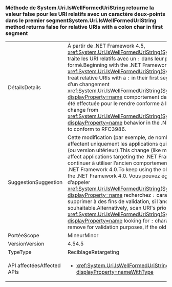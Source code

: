 ### <a name="systemuriiswellformeduristring-method-returns-false-for-relative-uris-with-a-colon-char-in-first-segment"></a><span data-ttu-id="ab045-101">Méthode de System.Uri.IsWellFormedUriString retourne la valeur false pour les URI relatifs avec un caractère deux-points dans le premier segment</span><span class="sxs-lookup"><span data-stu-id="ab045-101">System.Uri.IsWellFormedUriString method returns false for relative URIs with a colon char in first segment</span></span>

|   |   |
|---|---|
|<span data-ttu-id="ab045-102">Détails</span><span class="sxs-lookup"><span data-stu-id="ab045-102">Details</span></span>|<span data-ttu-id="ab045-103">À partir de .NET Framework 4.5, <xref:System.Uri.IsWellFormedUriString(System.String,System.UriKind)> traite les URI relatifs avec un <code>:</code> dans leur premier segment pas bien formé.</span><span class="sxs-lookup"><span data-stu-id="ab045-103">Beginning with the .NET Framework 4.5, <xref:System.Uri.IsWellFormedUriString(System.String,System.UriKind)> will treat relative URIs with a <code>:</code> in their first segment as not well formed.</span></span> <span data-ttu-id="ab045-104">Il s’agit d’un changement <xref:System.Uri.IsWellFormedUriString(System.String,System.UriKind)?displayProperty=name> comportement dans le .NET Framework 4.0 qui a été effectuée pour le rendre conforme à la norme RFC 3986.</span><span class="sxs-lookup"><span data-stu-id="ab045-104">This is a change from <xref:System.Uri.IsWellFormedUriString(System.String,System.UriKind)?displayProperty=name> behavior in the .NET Framework 4.0 that was made to conform to RFC3986.</span></span>|
|<span data-ttu-id="ab045-105">Suggestion</span><span class="sxs-lookup"><span data-stu-id="ab045-105">Suggestion</span></span>|<span data-ttu-id="ab045-106">Cette modification (par exemple, de nombreuses autres modifications URI) affectent uniquement les applications qui ciblent le .NET Framework 4.5 (ou version ultérieur).</span><span class="sxs-lookup"><span data-stu-id="ab045-106">This change (like many other URI changes) will only affect applications targeting the .NET Framework 4.5 (or later).</span></span> <span data-ttu-id="ab045-107">Pour continuer à utiliser l’ancien comportement, cibler l’application par rapport à .NET Framework 4.0.</span><span class="sxs-lookup"><span data-stu-id="ab045-107">To keep using the old behavior, target the app against the .NET Framework 4.0.</span></span> <span data-ttu-id="ab045-108">Vous pouvez également analyser l’URI avant d’appeler <xref:System.Uri.IsWellFormedUriString(System.String,System.UriKind)?displayProperty=name> recherchez <code>:</code> caractères que vous pouvez supprimer à des fins de validation, si l’ancien comportement est souhaitable.</span><span class="sxs-lookup"><span data-stu-id="ab045-108">Alternatively, scan URI's prior to calling <xref:System.Uri.IsWellFormedUriString(System.String,System.UriKind)?displayProperty=name> looking for <code>:</code> characters that you may want to remove for validation purposes, if the old behavior is desirable.</span></span>|
|<span data-ttu-id="ab045-109">Portée</span><span class="sxs-lookup"><span data-stu-id="ab045-109">Scope</span></span>|<span data-ttu-id="ab045-110">Mineur</span><span class="sxs-lookup"><span data-stu-id="ab045-110">Minor</span></span>|
|<span data-ttu-id="ab045-111">Version</span><span class="sxs-lookup"><span data-stu-id="ab045-111">Version</span></span>|<span data-ttu-id="ab045-112">4.5</span><span class="sxs-lookup"><span data-stu-id="ab045-112">4.5</span></span>|
|<span data-ttu-id="ab045-113">Type</span><span class="sxs-lookup"><span data-stu-id="ab045-113">Type</span></span>|<span data-ttu-id="ab045-114">Reciblage</span><span class="sxs-lookup"><span data-stu-id="ab045-114">Retargeting</span></span>|
|<span data-ttu-id="ab045-115">API affectées</span><span class="sxs-lookup"><span data-stu-id="ab045-115">Affected APIs</span></span>|<ul><li><xref:System.Uri.IsWellFormedUriString(System.String,System.UriKind)?displayProperty=nameWithType></li></ul>|

